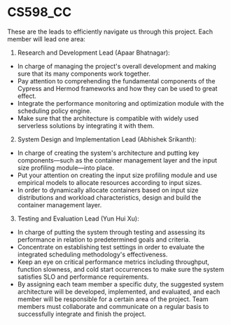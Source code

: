 # CS598_CC

These are the leads to efficiently navigate us through this project. Each member will lead one area:

1. Research and Development Lead (Apaar Bhatnagar):

- In charge of managing the project's overall development and making sure that its many components work together.
- Pay attention to comprehending the fundamental components of the Cypress and Hermod frameworks and how they can be used to great effect.
- Integrate the performance monitoring and optimization module with the scheduling policy engine.
- Make sure that the architecture is compatible with widely used serverless solutions by integrating it with them.



2. System Design and Implementation Lead (Abhishek Srikanth):

- In charge of creating the system's architecture and putting key components—such as the container management layer and the input size profiling module—into place.
- Put your attention on creating the input size profiling module and use empirical models to allocate resources according to input sizes.
- In order to dynamically allocate containers based on input size distributions and workload characteristics, design and build the container management layer.


3. Testing and Evaluation Lead (Yun Hui Xu):

- In charge of putting the system through testing and assessing its performance in relation to predetermined goals and criteria.
- Concentrate on establishing test settings in order to evaluate the integrated scheduling methodology's effectiveness.
- Keep an eye on critical performance metrics including throughput, function slowness, and cold start occurrences to make sure the system satisfies SLO and performance requirements.
- By assigning each team member a specific duty, the suggested system architecture will be developed, implemented, and evaluated, and each member will be responsible for a certain area of the project. Team members must collaborate and communicate on a regular basis to successfully integrate and finish the project.





